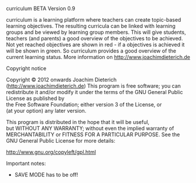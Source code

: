 curriculum BETA Version 0.9

curriculum is a learning platform where teachers can create topic-based learning objectives.
The resulting curricula can be linked with learning groups and be viewed by learning group members. 
This will give students, teachers (and parents) a good overview of the objectives to be achieved. 
Not yet reached objectives are shown in red - if a objectives is achieved it will be shown in green. 
So curriculum provides a good overview of the current learning status. 
More information on http://www.joachimdieterich.de

Copyright notice

Copyright © 2012 onwards Joachim Dieterich (http://www.joachimdieterich.de)
This program is free software; you can redistribute it and/or modify 
it under the terms of the GNU General Public License as published by  
the Free Software Foundation; either version 3 of the License, or     
(at your option) any later version.                                   

This program is distributed in the hope that it will be useful,       
but WITHOUT ANY WARRANTY; without even the implied warranty of        
MERCHANTABILITY or FITNESS FOR A PARTICULAR PURPOSE.  See the         
GNU General Public License for more details:                          

http://www.gnu.org/copyleft/gpl.html 
 
Important notes: 
- SAVE MODE has to be off! 
